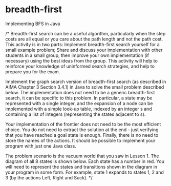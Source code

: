 # breadth-first
Implementing BFS in Java

/* 
Breadth-first search can be a useful algorithm, particularly when the step costs are all equal or you care about the path length and not the path cost. This activity is in two parts:
Implement breadth-first search yourself for a small example problem;
Share and discuss your implementation with other students in a small group, then improve your own implementation (if necessary) using the best ideas from the group. 
This activity will help to reinforce your knowledge of uninformed search strategies, and help to prepare you for the exam. 

Implement the graph search version of breadth-first search (as described in AIMA Chapter 3 Section 3.4.1) in Java to solve the small problem described below. The implementation does not need to be a generic breadth-first search, it can be specific to this problem. In particular, a state may be represented with a single integer, and the expansion of a node can be implemented with a simple look-up table, indexed by an integer s and containing a list of integers (representing the states adjacent to s).

Your implementation of the frontier does not need to be the most efficient choice. You do not need to extract the solution at the end - just verifying that you have reached a goal state is enough. Finally, there is no need to store the names of the actions. It should be possible to implement your program with just one Java class.

The problem scenario is the vacuum world that you saw in Lesson 1. The diagram of all 8 states is shown below. Each state has a number in red. You will need to represent the states and transitions shown in the diagram in your program in some form. For example, state 1 expands to states 1, 2 and 3 (by the actions Left, Right and Suck).
*/
